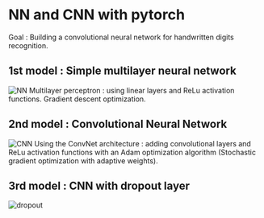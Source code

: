 # NN and CNN with pytorch
Goal : Building a convolutional neural network for handwritten digits recognition. 

## 1st model : Simple multilayer neural network
![NN](https://miro.medium.com/max/3446/1*-IPQlOd46dlsutIbUq1Zcw.png)
Multilayer perceptron : using linear layers and ReLu activation functions. 
Gradient descent optimization. 

## 2nd model : Convolutional Neural Network
![CNN](https://miro.medium.com/max/3744/1*CnNorCR4Zdq7pVchdsRGyw.png)
Using the ConvNet architecture : adding convolutional layers and ReLu activation functions with an Adam optimization algorithm (Stochastic gradient optimization with adaptive weights). 

## 3rd model : CNN with dropout layer
![dropout](https://www.baeldung.com/wp-content/uploads/sites/4/2020/05/2-1-2048x745-1.jpg)
